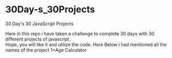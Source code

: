# 30Day-s_30Projects

30 Day's 30 JavaScript Projects

Here in this repo i have taken a challenge to complete 30 days with 30 different projects of javascript.</br>
Hope, you will like it and utilize the code.
Here Below i had mentioned all the names of the project
1>Age Calculator
